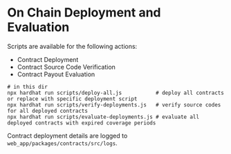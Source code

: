 # On Chain Deployment and Evaluation

Scripts are available for the following actions: 

- Contract Deployment
- Contract Source Code Verification
- Contract Payout Evaluation

```
# in this dir
npx hardhat run scripts/deploy-all.js           # deploy all contracts or replace with specific deployment script
npx hardhat run scripts/verify-deployments.js   # verify source codes for all deployed contracts
npx hardhat run scripts/evaluate-deployments.js # evaluate all deployed contracts with expired coverage periods
```

Contract deployment details are logged to `web_app/packages/contracts/src/logs`. 

